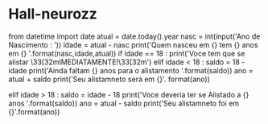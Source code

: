 # Hall-neurozz
  from datetime import date
atual = date.today().year
nasc = int(input('Ano de Nascimento : '))
idade = atual - nasc
print('Quem nasceu em {} tem {} anos em {} '.format(nasc,idade,atual))
if idade == 18 :
    print('Voce tem que se alistar \33[32mIMEDIATAMENTE!\33[32m')
elif idade < 18 :
    saldo = 18 - idade
    print('Ainda faltam {} anos para o alistamento '.format(saldo))
    ano = atual + saldo
    print('Seu alistamneto será em {}'. format(ano))

elif  idade > 18  :
    saldo = idade - 18
    print('Voce deveria ter se Alistado a  {} anos  '.format(saldo))
    ano = atual - saldo
    print('Seu alistamneto foi em {}'.format(ano))

